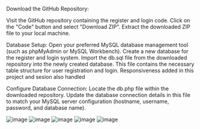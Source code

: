 Download the GitHub Repository:

Visit the GitHub repository containing the register and login code.
Click on the "Code" button and select "Download ZIP".
Extract the downloaded ZIP file to your local machine.

Database Setup:
Open your preferred MySQL database management tool (such as phpMyAdmin or MySQL Workbench).
Create a new database for the register and login system.
Import the db.sql file from the downloaded repository into the newly created database. This file contains the necessary table structure for user registration and login.
Responsiveness added in this project and sesion also handled

Configure Database Connection:
Locate the db.php file within the downloaded repository.
Update the database connection details in this file to match your MySQL server configuration (hostname, username, password, and database name).

![image](https://github.com/Dhineshrajm/Register_login/assets/128464347/59081fb4-e6fe-48c9-82a0-52997e8eba7b)
![image](https://github.com/Dhineshrajm/Register_login/assets/128464347/ab3bfa32-fa28-4eea-85a8-1167b973bbdd)
![image](https://github.com/Dhineshrajm/Register_login/assets/128464347/355cac78-a2ed-4be4-9049-bfa44b06e0c5)
![image](https://github.com/Dhineshrajm/Register_login/assets/128464347/4e09b630-c64e-44fd-8f89-e75e0cbec518)
![image](https://github.com/Dhineshrajm/Register_login/assets/128464347/1912a202-6c8e-4aa4-b234-bf0e3962e770)

